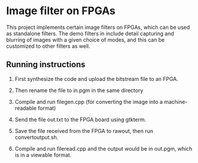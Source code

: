 # Image filter on FPGAs

This project implements certain image filters on FPGAs, which can be used as standalone filters. The demo filters in include detail capturing and blurring of images with a given choice of modes, and this can be customized to other filters as well.

## Running instructions

1. First synthesize the code and upload the bitstream file to an FPGA.

2. Then rename the file to in.pgm in the same directory

3. Compile and run filegen.cpp (for converting the image into a machine-readable format)

4. Send the file out.txt to the FPGA board using gtkterm.

5. Save the file received from the FPGA to rawout, then run convertoutput.sh.

6. Compile and run fileread.cpp and the output would be in out.pgm, which is in a viewable format.
